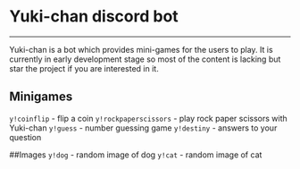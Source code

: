 # Yuki-chan discord bot
---
Yuki-chan is a bot which provides mini-games for the users to play. It is currently in early development stage so most of the content is lacking but star the project if you are interested in it.

## Minigames

`y!coinflip` - flip a coin
`y!rockpaperscissors` - play rock paper scissors with Yuki-chan
`y!guess` - number guessing game 
`y!destiny` - answers to your question

##Images
`y!dog` - random image of dog
`y!cat` - random image of cat
